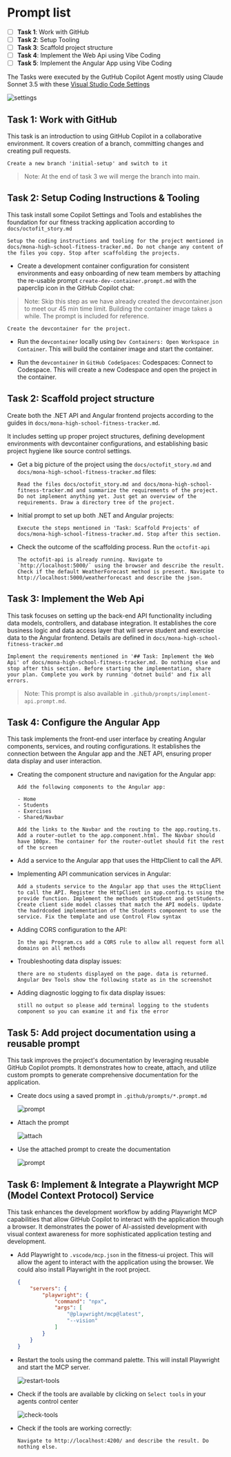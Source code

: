 # Prompt list

- [ ] **Task 1**: Work with GitHub
- [ ] **Task 2**: Setup Tooling
- [ ] **Task 3**: Scaffold project structure
- [ ] **Task 4**: Implement the Web Api using Vibe Coding
- [ ] **Task 5**: Implement the Angular App using Vibe Coding

The Tasks were executed by the GutHub Copilot Agent mostly using Claude Sonnet 3.5 with these [Visual Studio Code Settings](/prompts/assets/general/settings.json)

![settings](./images/agent.jpg)

## Task 1: Work with GitHub

This task is an introduction to using GitHub Copilot in a collaborative environment. It covers creation of a branch, committing changes and creating pull requests.

```prompt
Create a new branch 'initial-setup' and switch to it
```

> Note: At the end of task 3 we will merge the branch into main.

## Task 2: Setup Coding Instructions & Tooling

This task install some Copilot Settings and Tools and establishes the foundation for our fitness tracking application according to `docs/octofit_story.md`

```prompt
Setup the coding instructions and tooling for the project mentioned in docs/mona-high-school-fitness-tracker.md. Do not change any content of the files you copy. Stop after scaffolding the projects.
```

- Create a development container configuration for consistent environments and easy onboarding of new team members by attaching the re-usable prompt `create-dev-container.prompt.md` with the paperclip icon in the GitHub Copilot chat:

> Note: Skip this step as we have already created the devcontainer.json to meet our 45 min time limit. Building the container image takes a while. The prompt is included for reference.

```prompt
Create the devcontainer for the project.
```

- Run the `devcontainer` locally using `Dev Containers: Open Workspace in Container`. This will build the container image and start the container.

- Run the `devcontainer` in `GitHub CodeSpaces`: Codespaces: Connect to Codespace. This will create a new Codespace and open the project in the container.

## Task 2: Scaffold project structure

Create both the .NET API and Angular frontend projects according to the guides in `docs/mona-high-school-fitness-tracker.md`.

It includes setting up proper project structures, defining development environments with devcontainer configurations, and establishing basic project hygiene like source control settings.

- Get a big picture of the project using the `docs/octofit_story.md` and `docs/mona-high-school-fitness-tracker.md` files:

  ```prompt
  Read the files docs/octofit_story.md and docs/mona-high-school-fitness-tracker.md and summarize the requirements of the project. Do not implement anything yet. Just get an overview of the requirements. Draw a directory tree of the project.
  ```

- Initial prompt to set up both .NET and Angular projects:

  ```prompt
  Execute the steps mentioned in 'Task: Scaffold Projects' of docs/mona-high-school-fitness-tracker.md. Stop after this section.
  ```

- Check the outcome of the scaffolding process. Run the `octofit-api`

  ```prompt
  The octofit-api is already running. Navigate to `http://localhost:5000/` using the browser and describe the result. Check if the default WeatherForecast method is present. Navigate to http://localhost:5000/weatherforecast and describe the json.
  ```

## Task 3: Implement the Web Api

This task focuses on setting up the back-end API functionality including data models, controllers, and database integration. It establishes the core business logic and data access layer that will serve student and exercise data to the Angular frontend. Details are defined in `docs/mona-high-school-fitness-tracker.md`

```prompt
Implement the requirements mentioned in '## Task: Implement the Web Api' of docs/mona-high-school-fitness-tracker.md. Do nothing else and stop after this section. Before starting the implementation, share your plan. Complete you work by running 'dotnet build' and fix all errors.
```

> Note: This prompt is also available in `.github/prompts/implement-api.prompt.md`.

## Task 4: Configure the Angular App

This task implements the front-end user interface by creating Angular components, services, and routing configurations. It establishes the connection between the Angular app and the .NET API, ensuring proper data display and user interaction.

- Creating the component structure and navigation for the Angular app:

  ```prompt
  Add the following components to the Angular app:

  - Home
  - Students
  - Exercises
  - Shared/Navbar

  Add the links to the Navbar and the routing to the app.routing.ts.
  Add a router-outlet to the app.component.html. The Navbar should have 100px. The container for the router-outlet should fit the rest of the screen
  ```

- Add a service to the Angular app that uses the HttpClient to call the API.

- Implementing API communication services in Angular:

  ```prompt
  Add a students service to the Angular app that uses the HttpClient to call the API. Register the HttpClient in app.config.ts using the provide function. Implement the methods getStudent and getStudents. Create client side model classes that match the API models. Update the hadrdcoded implementation of the Students component to use the service. Fix the template and use Control Flow syntax
  ```

- Adding CORS configuration to the API:

  ```prompt
  In the api Program.cs add a CORS rule to allow all request form all domains on all methods
  ```

- Troubleshooting data display issues:

  ```prompt
  there are no students displayed on the page. data is returned. Angular Dev Tools show the following state as in the screenshot
  ```

- Adding diagnostic logging to fix data display issues:

  ```prompt
  still no output so please add terminal logging to the students component so you can examine it and fix the error
  ```

## Task 5: Add project documentation using a reusable prompt

This task improves the project's documentation by leveraging reusable GitHub Copilot prompts. It demonstrates how to create, attach, and utilize custom prompts to generate comprehensive documentation for the application.

- Create docs using a saved prompt in `.github/prompts/*.prompt.md`

  ![prompt](./images/docs.jpg)

- Attach the prompt

  ![attach](./images/attach.jpg)

- Use the attached prompt to create the documentation

  ![prompt](./images/use-prompt.jpg)

## Task 6: Implement & Integrate a Playwright MCP (Model Context Protocol) Service

This task enhances the development workflow by adding Playwright MCP capabilities that allow GitHub Copilot to interact with the application through a browser. It demonstrates the power of AI-assisted development with visual context awareness for more sophisticated application testing and development.

- Add Playwright to `.vscode/mcp.json` in the fitness-ui project. This will allow the agent to interact with the application using the browser. We could also install Playwright in the root project.

  ```json
  {
      "servers": {
          "playwright": {
              "command": "npx",
              "args": [
                  "@playwright/mcp@latest",
                  "--vision"
              ]
          }
      }
  }
  ```

- Restart the tools using the command palette. This will install Playwright and start the MCP server.

  ![restart-tools](./images/restart-tools.jpg)

- Check if the tools are available by clicking on `Select tools` in your agents control center

  ![check-tools](./images/check-tools.jpg)

- Check if the tools are working correctly:

  ```prompt
  Navigate to http://localhost:4200/ and describe the result. Do nothing else.
  ```
